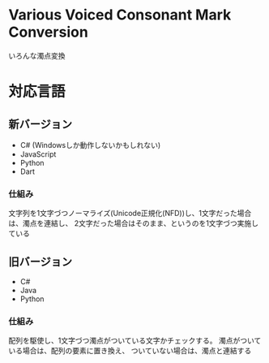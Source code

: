 # Various Voiced Consonant Mark Conversion
いろんな濁点変換

# 対応言語
## 新バージョン
* C# (Windowsしか動作しないかもしれない)
* JavaScript
* Python
* Dart

### 仕組み
文字列を1文字づつノーマライズ(Unicode正規化(NFD))し、1文字だった場合は、濁点を連結し、
2文字だった場合はそのまま、というのを1文字づつ実施している

## 旧バージョン
* C#
* Java
* Python

### 仕組み
配列を駆使し、1文字づつ濁点がついている文字かチェックする。
濁点がついている場合は、配列の要素に置き換え、
ついていない場合は、濁点と連結する
